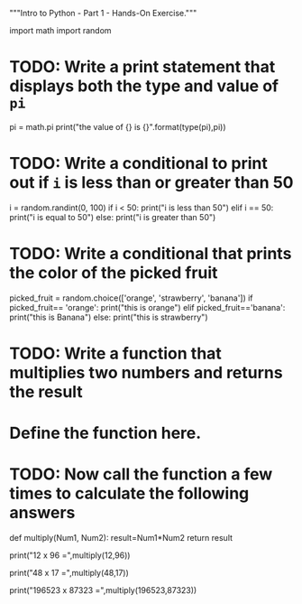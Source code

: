 """Intro to Python - Part 1 - Hands-On Exercise."""


import math
import random


# TODO: Write a print statement that displays both the type and value of `pi`
pi = math.pi
print("the value of  {} is {}".format(type(pi),pi))

# TODO: Write a conditional to print out if `i` is less than or greater than 50
i = random.randint(0, 100)
if i < 50:
    print("i is less than 50")
elif i == 50:
    print("i is equal to 50")
else:
    print("i is greater than 50")

# TODO: Write a conditional that prints the color of the picked fruit
picked_fruit = random.choice(['orange', 'strawberry', 'banana'])
if picked_fruit== 'orange':
	print("this is orange")
elif picked_fruit=='banana':
	print("this is Banana")
else:
	print("this is strawberry")
# TODO: Write a function that multiplies two numbers and returns the result
# Define the function here.


# TODO: Now call the function a few times to calculate the following answers
def multiply(Num1, Num2):
	result=Num1*Num2
	return result
	
print("12 x 96 =",multiply(12,96))

print("48 x 17 =",multiply(48,17))

print("196523 x 87323 =",multiply(196523,87323))

